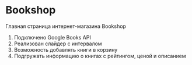# Bookshop

Главная страница интернет-магазина Bookshop

1. Подключено Google Books API 
2. Реализован слайдер с интервалом
3. Возможность добавлять книги в корзину
4. Подгружать информацию о книгах с рейтингом, ценой и описанием
